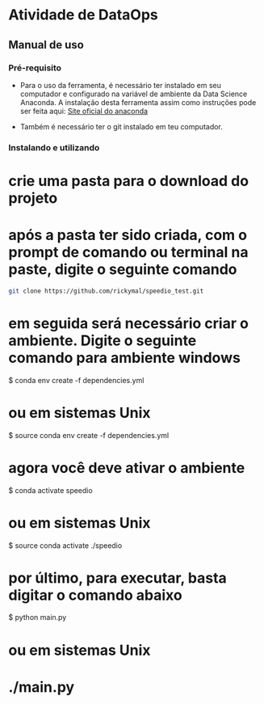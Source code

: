# Atividade de DataOps

## Manual de uso

### Pré-requisito
- Para o uso da ferramenta, é necessário ter instalado em seu computador e configurado na variável de ambiente da Data Science Anaconda.
A instalação desta ferramenta assim como instruções pode ser feita aqui: [Site oficial do anaconda](https://www.anaconda.com/)

- Também é necessário ter o git instalado em teu computador.


### Instalando e utilizando

# crie uma pasta para o download do projeto
# após a pasta ter sido criada, com o prompt de comando ou terminal na paste, digite o seguinte comando
```bash
git clone https://github.com/rickymal/speedio_test.git
```
# em seguida será necessário criar o ambiente. Digite o seguinte comando para ambiente windows 
$ conda env create -f dependencies.yml

# ou em sistemas Unix
$ source conda env create -f dependencies.yml

# agora você deve ativar o ambiente
$ conda activate speedio

# ou em sistemas Unix
$ source conda activate ./speedio

# por último, para executar, basta digitar o comando abaixo
$ python main.py

# ou em sistemas Unix
# ./main.py
```
